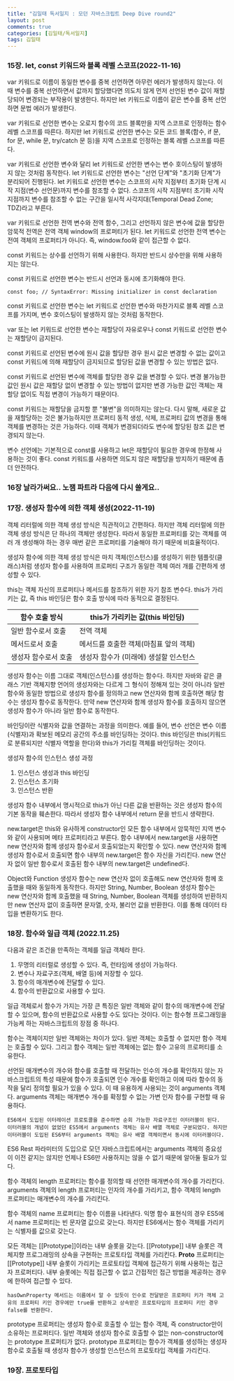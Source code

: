 ```yaml
---
title: "김일태 독서일지 : 모던 자바스크립트 Deep Dive round2"
layout: post
comments: true
categories: [김일태/독서일지]
tags: 김일태
---
```


### 15장. let, const 키워드와 블록 레벨 스코프(2022-11-16)

var 키워드로 이름이 동일한 변수를 중복 선언하면 아무런 에러가 발생하지 않는다. 
이때 변수를 중복 선언하면서 값까지 할당했다면 의도치 않게 먼저 선언된 변수 값이 재할당되어 변경되는 부작용이 발생한다. 
하지만 let 키워드로 이름이 같은 변수를 중복 선언하면 문법 에러가 발생한다.<br/>

var 키워드로 선언한 변수는 오로지 함수의 코드 블록만을 지역 스코프로 인정하는 함수 레벨 스코프를 따른다. 
하지만 let 키워드로 선언한 변수는 모든 코드 블록(함수, if 문, for 문, while 문, try/catch 문 등)을 지역 스코프로 인정하는 블록 레벨 스코프를 따른다.<br/>

var 키워드로 선언한 변수와 달리 let 키워드로 선언한 변수는 변수 호이스팅이 발생하지 않는 것처럼 동작한다. 
let 키워드로 선언한 변수는 "선언 단계"와 "초기화 단계"가 분리되어 진행된다. 
let 키워드로 선언한 변수는 스코프의 시작 지점부터 초기화 단계 시작 지점(변수 선언문)까지 변수를 참조할 수 없다. 
스코프의 시작 지점부터 초기화 시작 지점까지 변수를 참조할 수 없는 구간을 일시적 사각지대(Temporal Dead Zone; TDZ)라고 부른다.<br/>

var 키워드로 선언한 전역 변수와 전역 함수, 그리고 선언하지 않은 변수에 값을 할당한 암묵적 전역은 전역 객체 window의 프로퍼티가 된다. 
let 키워드로 선언한 전역 변수는 전여 객체의 프로퍼티가 아니다. 
즉, window.foo와 같이 접근할 수 없다.<br/>

const 키워드는 상수를 선언하기 위해 사용한다. 
하지만 반드시 상수만을 위해 사용하지는 않는다.<br/>

const 키워드로 선언한 변수는 반드시 선언과 동시에 초기화해야 한다.

`const foo; // SyntaxError: Missing initializer in const declaration`

const 키워드로 선언한 변수는 let 키워드로 선언한 변수와 마찬가지로 블록 레벨 스코프를 가지며, 변수 호이스팅이 발생하지 않는 것처럼 동작한다.<br/>

var 또는 let 키워드로 선언한 변수는 재할당이 자유로우나 const 키워드로 선언한 변수는 재할당이 금지된다.<br/>

const 키워드로 선언된 변수에 원시 값을 할당한 경우 원시 값은 변경할 수 없는 값이고 const 키워드에 의해 재할당이 금지되므로 할당된 값을 변경할 수 있는 방법은 없다.<br/>

const 키워드로 선언된 변수에 객체를 할당한 경우 값을 변경할 수 있다. 
변경 불가능한 값인 원시 값은 재할당 없이 변경할 수 있는 방법이 없지만 변경 가능한 값인 객체는 재할당 없이도 직접 변경이 가능하기 때문이다.<br/>

const 키워드는 재할당을 금지할 뿐 "불변"을 의미하지는 않는다. 
다시 말해, 새로운 값을 재할당하는 것은 불가능하지만 프로퍼티 동적 생성, 삭제, 프로퍼티 값의 변경을 통해 객체를 변경하는 것은 가능하다. 
이때 객체가 변경되더라도 변수에 할당된 참조 값은 변경되지 않는다.<br/>

변수 선언에는 기본적으로 const를 사용하고 let은 재할당이 필요한 경우에 한정해 사용하는 것이 좋다. 
const 키워드를 사용하면 의도치 않은 재할당을 방지하기 때문에 좀 더 안전하다.<br/>

### 16장 날라가써요.. 노잼 파트라 다음에 다시 쓸게요..

### 17장. 생성자 함수에 의한 객체 생성(2022-11-19)

객체 리터럴에 의한 객체 생성 방식은 직관적이고 간편하다. 
하지만 객체 리터럴에 의한 객체 생성 방식은 단 하나의 객체만 생성한다. 
따라서 동일한 프로퍼티를 갖는 객체를 여러 개 생성해야 하는 경우 매번 같은 프로퍼티를 기술해야 하기 때문에 비효율적이다.<br/>

생성자 함수에 의한 객체 생성 방식은 마치 객체(인스턴스)를 생성하기 위한 템플릿(클래스)처럼 생성자 함수를 사용하여 프로퍼티 구조가 동일한 객체 여러 개를 간편하게 생성할 수 있다.

this는 객체 자신의 프로퍼티나 메서드를 참조하기 위한 자기 참조 변수다. 
this가 가리키는 값, 즉 this 바인딩은 함수 호출 방식에 따라 동적으로 결정된다.

함수 호출 방식 | this가 가리키는 값(this 바인딩)
-|-
일반 함수로서 호출 | 전역 객체
메서드로서 호출 | 메서드를 호출한 객체(마침표 앞의 객체)
생성자 함수로서 호출 | 생성자 함수가 (미래에) 생설할 인스턴스

생성자 함수는 이름 그대로 객체(인스턴스)를 생성하는 함수다. 
하지만 자바와 같은 클래스 기반 객체지향 언어의 생성자와는 다르게 
그 형식이 정해져 있는 것이 아니라 일반 함수와 동일한 방법으로 생성자 함수를 정의하고 
new 연산자와 함께 호출하면 해당 함수는 생성자 함수로 동작한다. 
만약 new 연산자와 함께 생성자 함수를 호출하지 않으면 생성자 함수가 아니라 일반 함수로 동작한다.<br/>

바인딩이란 식별자와 값을 연결하는 과정을 의미한다. 
예를 들어, 변수 선언은 변수 이름(식별자)과 확보된 메모리 공간의 주소를 바인딩하는 것이다. 
this 바인딩은 this(키워드로 분류되지만 식별자 역할을 한다)와 this가 가리킬 객체를 바인딩하는 것이다.<br/>

생성자 함수의 인스턴스 생성 과정

1. 인스턴스 생성과 this 바인딩
2. 인스턴스 초기화
3. 인스턴스 반환

생성자 함수 내부에서 명시적으로 this가 아닌 다른 값을 반환하는 것은 생성자 함수의 기본 동작을 훼손한다. 
따라서 생성자 함수 내부에서 return 문을 반드시 생략한다.<br/>

new.target은 this와 유사하게 constructor인 모든 함수 내부에서 암묵적인 지역 변수와 같이 사용되며 메타 프로퍼티라고 부른다. 
함수 내부에서 new.target을 사용하면 new 연산자와 함께 생성자 함수로서 호출되었는지 확인할 수 있다. 
new 연산자와 함께 생성자 함수로서 호출되면 함수 내부의 new.target은 함수 자신을 가리킨다. 
new 연산자 없이 일반 함수로서 호출된 함수 내부의 new.target은 undefined다.<br/>

Object와 Function 생성자 함수는 new 연산자 없이 호출해도 new 연산자와 함께 호출했을 때와 동일하게 동작한다. 
하지만 String, Number, Boolean 생성자 함수는 new 연산자와 함께 호출했을 때 String, Number, Boolean 객체를 생성하여 반환하지만 new 연산자 없이 호출하면 문자열, 숫자, 불리언 값을 반환한다. 이를 통해 데이터 타입을 변환하기도 한다.

### 18장. 함수와 일급 객체 (2022.11.25)

다음과 같은 조건을 만족하는 객체를 일급 객체라 한다.

1. 무명의 리터럴로 생성할 수 있다. 즉, 런타임에 생성이 가능하다.
2. 변수나 자료구조(객체, 배열 등)에 저장할 수 있다.
3. 함수의 매개변수에 전달할 수 있다.
4. 함수의 반환값으로 사용할 수 있다.

일급 객체로서 함수가 가지는 가장 큰 특징은 일반 객체와 같이 함수의 매개변수에 전달할 수 있으며, 
함수의 반환값으로 사용할 수도 있다는 것이다. 
이는 함수형 프로그래밍을 가능케 하는 자바스크립트의 장점 중 하나다.<br/>

함수는 객체이지만 일반 객체와는 차이가 있다. 
일반 객체는 호출할 수 없지만 함수 객체는 호출할 수 있다. 
그리고 함수 객체는 일반 객체에는 없는 함수 고유의 프로퍼티를 소유한다.<br/>

선언된 매개변수의 개수와 함수를 호출할 때 전달하는 인수의 개수를 확인하지 않는 자바스크립트의 특성 때문에 함수가 호출되면 인수 개수를 확인하고 이에 따라 함수의 동작을 달리 정의할 필요가 있을 수 있다. 이 때 유용하게 사용되는 것이 arguments 객체다. 
arguments 객체는 매개변수 개수를 확정할 수 없는 가변 인자 함수를 구현할 때 유용하다.

`ES6에서 도입된 이터레이션 프로토콜을 준수하면 순회 가능한 자료구조인 이터러블이 된다. 이터러블의 개념이 없었던 ES5에서 arguments 객체는 유사 배열 객체로 구분되었다. 하지만 이터러블이 도입된 ES6부터 arguments 객체는 유사 배열 객체이면서 동시에 이터러블이다.`

ES6 Rest 파라미터의 도입으로 모던 자바스크립트에서는 arguments 객체의 중요성이 이전 같지는 않지만 언제나 ES6만 사용하지는 않을 수 없기 때문에 알아둘 필요가 있다.<br/>

함수 객체의 length 프로퍼티는 함수를 정의할 때 선언한 매개변수의 개수를 가리킨다. 
arguments 객체의 length 프로퍼티는 인자의 개수를 가리키고, 함수 객체의 length 프로퍼티는 매개변수의 개수를 가리킨다.<br/>

함수 객체의 name 프로퍼티는 함수 이름을 나타낸다. 
익명 함수 표현식의 경우 ES5에서 name 프로퍼티는 빈 문자열 값으로 갖는다. 
하지만 ES6에서는 함수 객체를 가리키는 식별자를 값으로 갖는다.<br/>

모든 객체는 [[Prototype]]이라는 내부 슬롯을 갖는다. 
[[Prototype]] 내부 슬롯은 객체지향 프로그래밍의 상속을 구현하는 프로토타입 객체를 가리킨다. 
__Proto__ 프로퍼티는 [[Prototype]] 내부 슬롯이 가리키는 프로토타입 객체에 접근하기 위해 사용하는 접근자 프로퍼티다. 
내부 슬롯에는 직접 접근할 수 없고 간접적인 접근 방법을 제공하는 경우에 한하여 접근할 수 있다.

`hasOwnProperty 메서드는 이름에서 알 수 있듯이 인수로 전달받은 프로퍼티 키가 객체 고유의 프로퍼티 키인 경우에만 true를 반환하고 상속받은 프로토타입의 프로퍼티 키인 경우 false를 반환한다.`

prototype 프로퍼티는 생성자 함수로 호출할 수 있는 함수 객체, 즉 constructor만이 소유하는 프로퍼티다. 
일반 객체와 생성자 함수로 호출할 수 없는 non-constructor에는 prototype 프로퍼티가 없다.
prototype 프로퍼티는 함수가 객체를 생성하는 생성자 함수로 호출될 때 생성자 함수가 생성할 인스턴스의 프로토타입 객체를 가리킨다.

### 19장. 프로토타입

